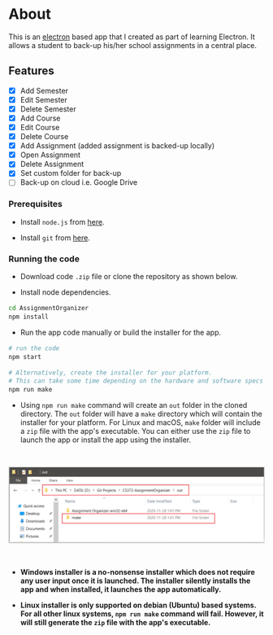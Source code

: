 # About

This is an [electron](https://www.electronjs.org/) based app that I created as part of learning Electron. It allows a student to back-up his/her school assignments in a central place.

## Features

- [x] Add Semester
- [x] Edit Semester
- [x] Delete Semester
- [x] Add Course
- [x] Edit Course
- [x] Delete Course
- [x] Add Assignment (added assignment is backed-up locally)
- [x] Open Assignment
- [x] Delete Assignment
- [x] Set custom folder for back-up
- [ ] Back-up on cloud i.e. Google Drive

### Prerequisites

- Install `node.js` from [here](https://nodejs.org/en/).

- Install `git` from [here](https://git-scm.com/downloads).

### Running the code

- Download code `.zip` file or clone the repository as shown below.

- Install node dependencies.

```sh
cd AssignmentOrganizer
npm install
```

- Run the app code manually or build the installer for the app.

```sh
# run the code
npm start
```
```sh
# Alternatively, create the installer for your platform. 
# This can take some time depending on the hardware and software specs of the system.
npm run make
```

- Using `npm run make` command will create an `out` folder in the cloned directory. The `out` folder will have a `make` directory which will contain the installer for your platform. For Linux and macOS, `make` folder will include a `zip` file with the app's executable. You can either use the `zip` file to launch the app or install the app using the installer. 

<br>

![](src\assets\images\readme\installer-directory.png)

<br>

- **Windows installer is a no-nonsense installer which does not require any user input once it is launched. The installer silently installs the app and when installed, it launches the app automatically.**

- **Linux installer is only supported on debian (Ubuntu) based systems. For all other linux systems, `npm run make` command will fail. However, it will still generate the `zip` file with the app's executable.**
